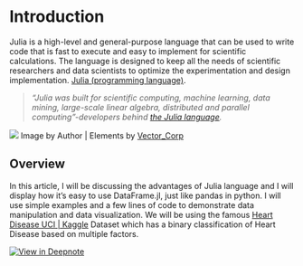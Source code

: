 # Introduction

Julia is a high-level and general-purpose language that can be used to write code that is fast to execute and easy to implement for scientific calculations. The language is designed to keep all the needs of scientific researchers and data scientists to optimize the experimentation and design implementation. [Julia (programming language)](https://en.wikipedia.org/wiki/Julia_(programming_language)).

> *“Julia was built for scientific computing, machine learning, data mining, large-scale linear algebra, distributed and parallel computing”-developers behind* [*the Julia language*](https://julialang.org/)*.*

![](https://editor.analyticsvidhya.com/uploads/34988Julia-Banner.jpg)
Image by Author | Elements by [Vector_Corp](https://www.freepik.com/free-vector/abstract-digital-wave-particles-background_15681021.htm#page=1&query=data%20science&position=6#position=6&page=1&query=data%20science)
## Overview

In this article, I will be discussing the advantages of Julia language and I will display how it’s easy to use DataFrame.jl, just like pandas in python. I will use simple examples and a few lines of code to demonstrate data manipulation and data visualization. We will be using the famous [Heart Disease UCI | Kaggle](https://www.kaggle.com/ronitf/heart-disease-uci) Dataset which has a binary classification of Heart Disease based on multiple factors.

[![View in Deepnote](https://deepnote.com/static/buttons/view-in-deepnote.svg)](https://deepnote.com/@abid/Julia-Dataframes-VcKJvz5LT6KEPsX4IKb7ug)
